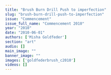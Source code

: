 ```yaml
---
title: "Brush Burn Drill Push to imperfection"
slug: "brush-burn-drill-push-to-imperfection"
issue: "Commencement"
issue_full_name: "Commencement 2010"
year: "2010"
date: "2010-06-01"
authors: ['Misha Goldfeder']
section: "art"
audio: []
main_image: ""
banner_image: ""
images: ['goldfederbrush_c2010']
videos: []
---
```

